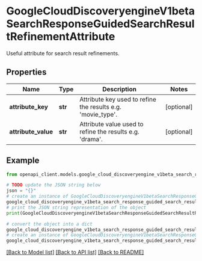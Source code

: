 # GoogleCloudDiscoveryengineV1betaSearchResponseGuidedSearchResultRefinementAttribute

Useful attribute for search result refinements.

## Properties

Name | Type | Description | Notes
------------ | ------------- | ------------- | -------------
**attribute_key** | **str** | Attribute key used to refine the results e.g. &#39;movie_type&#39;. | [optional] 
**attribute_value** | **str** | Attribute value used to refine the results e.g. &#39;drama&#39;. | [optional] 

## Example

```python
from openapi_client.models.google_cloud_discoveryengine_v1beta_search_response_guided_search_result_refinement_attribute import GoogleCloudDiscoveryengineV1betaSearchResponseGuidedSearchResultRefinementAttribute

# TODO update the JSON string below
json = "{}"
# create an instance of GoogleCloudDiscoveryengineV1betaSearchResponseGuidedSearchResultRefinementAttribute from a JSON string
google_cloud_discoveryengine_v1beta_search_response_guided_search_result_refinement_attribute_instance = GoogleCloudDiscoveryengineV1betaSearchResponseGuidedSearchResultRefinementAttribute.from_json(json)
# print the JSON string representation of the object
print(GoogleCloudDiscoveryengineV1betaSearchResponseGuidedSearchResultRefinementAttribute.to_json())

# convert the object into a dict
google_cloud_discoveryengine_v1beta_search_response_guided_search_result_refinement_attribute_dict = google_cloud_discoveryengine_v1beta_search_response_guided_search_result_refinement_attribute_instance.to_dict()
# create an instance of GoogleCloudDiscoveryengineV1betaSearchResponseGuidedSearchResultRefinementAttribute from a dict
google_cloud_discoveryengine_v1beta_search_response_guided_search_result_refinement_attribute_from_dict = GoogleCloudDiscoveryengineV1betaSearchResponseGuidedSearchResultRefinementAttribute.from_dict(google_cloud_discoveryengine_v1beta_search_response_guided_search_result_refinement_attribute_dict)
```
[[Back to Model list]](../README.md#documentation-for-models) [[Back to API list]](../README.md#documentation-for-api-endpoints) [[Back to README]](../README.md)


